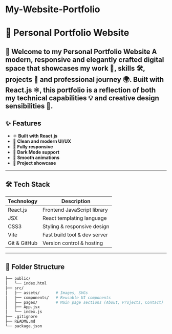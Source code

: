 # My-Website-Portfolio
# 💼 Personal Portfolio Website

👋 Welcome to my **Personal Portfolio Website**
A modern, responsive and elegantly crafted digital space that showcases my work 💼, skills 🛠️, projects 🚀 and professional journey 🌍.
Built with React.js ⚛️, this portfolio is a reflection of both my technical capabilities 💡 and creative design sensibilities 🧠.
---

## ✨ Features

- ⚛️ **Built with React.js**
- 🎨 **Clean and modern UI/UX** 
- 📱 **Fully responsive** 
- 🌙 **Dark Mode support** 
- 🚀 **Smooth animations**
- 📂 **Project showcase** 

---

## 🛠️ Tech Stack

| Technology | Description                     |
|------------|---------------------------------|
| React.js   | Frontend JavaScript library     |
| JSX        | React templating language       |
| CSS3       | Styling & responsive design     |
| Vite       | Fast build tool & dev server    |
| Git & GitHub | Version control & hosting     |

---

## 📁 Folder Structure

```bash
├── public/
│   └── index.html
├── src/
│   ├── assets/       # Images, SVGs
│   ├── components/   # Reusable UI components
│   ├── pages/        # Main page sections (About, Projects, Contact)
│   ├── App.jsx
│   └── index.js
├── .gitignore
├── README.md
└── package.json
